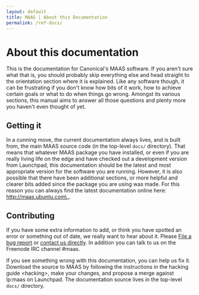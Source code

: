 ```yaml
---
layout: default
title: MAAS | About this Documentation
permalink: /ref-docs/
---
```


# About this documentation


This is the documentation for Canonical's MAAS software. If you aren't sure what that is, you should probably skip everything else and head straight to the orientation section where it is explained. Like any software though, it can be frustrating if you don't know how bits of it work, how to achieve certain goals or what to do when things go wrong. Amongst its various sections, this manual aims to answer all those questions and plenty more you haven't even thought of yet.

Getting it
----------

In a cunning move, the current documentation always lives, and is built from, the main MAAS source code (in the top-level `docs/` directory). That means that whatever MAAS package you have installed, or even if you are really living life on the edge and have checked out a development version from Launchpad, this documentation should be the latest and most appropriate version for the software you are running. However, it is also possible that there have been additional sections, or more helpful and clearer bits added since the package you are using was made. For this reason you can always find the latest documentation online here: http://maas.ubuntu.com\_.

Contributing
------------

If you have some extra information to add, or think you have spotted an error or something out of date, we really want to hear about it. Please [File a bug report](https://bugs.launchpad.net/maas/+filebug) or [contact us directly](https://launchpad.net/~maas-maintainers/+contactuser). In addition you can talk to us on the Freenode IRC channel \#maas.

If you see something wrong with this documentation, you can help us fix it. Download the source to MAAS by following the instructions in the hacking guide \<hacking\>, make your changes, and propose a merge against lp:maas on Launchpad. The documentation source lives in the top-level `docs/` directory.
